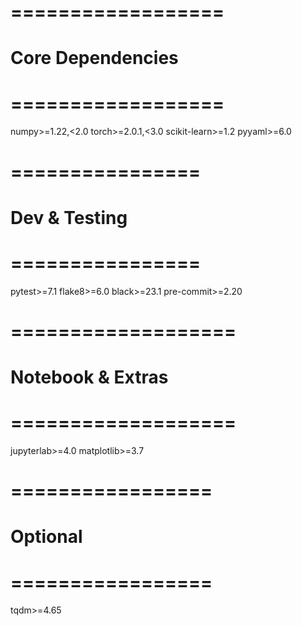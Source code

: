 # ==================
# Core Dependencies
# ==================
numpy>=1.22,<2.0
torch>=2.0.1,<3.0
scikit-learn>=1.2
pyyaml>=6.0

# ================
# Dev & Testing
# ================
pytest>=7.1
flake8>=6.0
black>=23.1
pre-commit>=2.20

# ===================
# Notebook & Extras
# ===================
jupyterlab>=4.0
matplotlib>=3.7

# =================
# Optional
# =================
tqdm>=4.65
```
